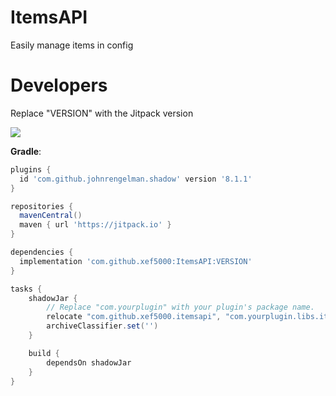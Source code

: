 # ItemsAPI
Easily manage items in config

# Developers
Replace "VERSION" with the Jitpack version

[![](https://jitpack.io/v/xef5000/ItemsAPI.svg)](https://jitpack.io/#xef5000/ItemsAPI)

__Gradle__:
```groovy
plugins {
  id 'com.github.johnrengelman.shadow' version '8.1.1'
}

repositories {
  mavenCentral()
  maven { url 'https://jitpack.io' }
}

dependencies {
  implementation 'com.github.xef5000:ItemsAPI:VERSION'
}

tasks {
    shadowJar {
        // Replace "com.yourplugin" with your plugin's package name.
        relocate "com.github.xef5000.itemsapi", "com.yourplugin.libs.itemsapi"
        archiveClassifier.set('')
    }

    build {
        dependsOn shadowJar
    }
}
```

